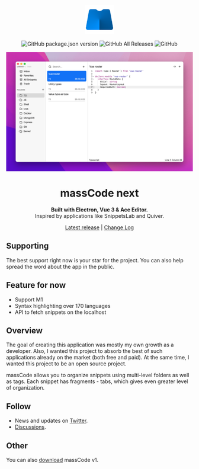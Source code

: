 <p align="center">
  <img src="./logo.png" width="80">
</p>

<p align="center">
  <img alt="GitHub package.json version" src="https://img.shields.io/github/package-json/v/massCodeIO/massCode">
  <img alt="GitHub All Releases" src="https://img.shields.io/github/downloads/massCodeIO/massCode/total">
  <img alt="GitHub" src="https://img.shields.io/github/license/massCodeIO/massCode">
</p>

<p align="center">
  <img src="./hero.png">
</p>

<h1 align="center">massCode next</h1>

<p align="center">
  <strong>Built with Electron, Vue 3 & Ace Editor.</strong>
  <br>
  Inspired by applications like SnippetsLab and Quiver.
</p>

<p align="center">
  <a href="https://github.com/massCodeIO/massCode/releases">Latest release</a> | <a href="https://github.com/massCodeIO/massCode/blob/master/CHANGELOG.md">Change Log</a>
</p>


## Supporting

The best support right now is your star for the project. You can also help spread the word about the app in the public.

## Feature for now
- Support M1
- Syntax highlighting over 170 languages
- API to fetch snippets on the localhost

## Overview

The goal of creating this application was mostly my own growth as a developer. Also, I wanted this project to absorb the best of such applications already on the market (both free and paid). At the same time, I wanted this project to be an open source project.

massCode allows you to organize snippets using multi-level folders as well as tags. Each snippet has fragments - tabs, which gives even greater level of organization.

## Follow
 - News and updates on [Twitter](https://twitter.com/anton_reshetov).
 - [Discussions](https://github.com/massCodeIO/massCode/discussions).

## Other
You can also [download](https://github.com/antonreshetov/massCode) massCode v1.